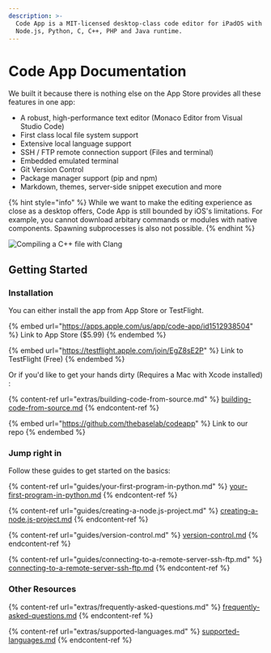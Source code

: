 ```yaml
---
description: >-
  Code App is a MIT-licensed desktop-class code editor for iPadOS with built-in
  Node.js, Python, C, C++, PHP and Java runtime.
---
```


# Code App Documentation

We built it because there is nothing else on the App Store provides all these features in one app:

* A robust, high-performance text editor (Monaco Editor from Visual Studio Code)
* First class local file system support
* Extensive local language support
* SSH / FTP remote connection support (Files and terminal)
* Embedded emulated terminal
* Git Version Control
* Package manager support (pip and npm)
* Markdown, themes, server-side snippet execution and more

{% hint style="info" %}
While we want to make the editing experience as close as a desktop offers, Code App is still bounded by iOS's limitations. For example, you cannot download arbitary commands or modules with native components. Spawning subprocesses is also not possible.
{% endhint %}

![Compiling a C++ file with Clang](<.gitbook/assets/image (1) (1) (1) (1).png>)

## Getting Started

### Installation

You can either install the app from App Store or TestFlight.

{% embed url="https://apps.apple.com/us/app/code-app/id1512938504" %}
Link to App Store ($5.99)
{% endembed %}

{% embed url="https://testflight.apple.com/join/EgZ8sE2P" %}
Link to TestFlight (Free)
{% endembed %}

Or if you'd like to get your hands dirty (Requires a Mac with Xcode installed) :&#x20;

{% content-ref url="extras/building-code-from-source.md" %}
[building-code-from-source.md](extras/building-code-from-source.md)
{% endcontent-ref %}

{% embed url="https://github.com/thebaselab/codeapp" %}
Link to our repo
{% endembed %}

### Jump right in

Follow these guides to get started on the basics:

{% content-ref url="guides/your-first-program-in-python.md" %}
[your-first-program-in-python.md](guides/your-first-program-in-python.md)
{% endcontent-ref %}

{% content-ref url="guides/creating-a-node.js-project.md" %}
[creating-a-node.js-project.md](guides/creating-a-node.js-project.md)
{% endcontent-ref %}

{% content-ref url="guides/version-control.md" %}
[version-control.md](guides/version-control.md)
{% endcontent-ref %}

{% content-ref url="guides/connecting-to-a-remote-server-ssh-ftp.md" %}
[connecting-to-a-remote-server-ssh-ftp.md](guides/connecting-to-a-remote-server-ssh-ftp.md)
{% endcontent-ref %}

### Other Resources

{% content-ref url="extras/frequently-asked-questions.md" %}
[frequently-asked-questions.md](extras/frequently-asked-questions.md)
{% endcontent-ref %}

{% content-ref url="extras/supported-languages.md" %}
[supported-languages.md](extras/supported-languages.md)
{% endcontent-ref %}
